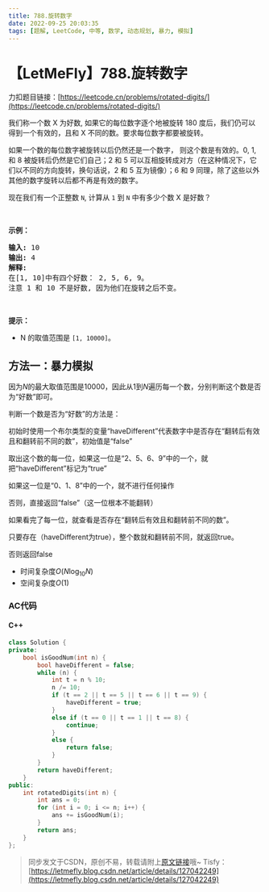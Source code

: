 ```yaml
---
title: 788.旋转数字
date: 2022-09-25 20:03:35
tags: [题解, LeetCode, 中等, 数学, 动态规划, 暴力, 模拟]
---
```


# 【LetMeFly】788.旋转数字

力扣题目链接：[https://leetcode.cn/problems/rotated-digits/](https://leetcode.cn/problems/rotated-digits/)

<p>我们称一个数 X 为好数, 如果它的每位数字逐个地被旋转 180 度后，我们仍可以得到一个有效的，且和 X 不同的数。要求每位数字都要被旋转。</p>

<p>如果一个数的每位数字被旋转以后仍然还是一个数字，&nbsp;则这个数是有效的。0, 1, 和 8 被旋转后仍然是它们自己；2 和 5 可以互相旋转成对方（在这种情况下，它们以不同的方向旋转，换句话说，2 和 5 互为镜像）；6 和 9 同理，除了这些以外其他的数字旋转以后都不再是有效的数字。</p>

<p>现在我们有一个正整数&nbsp;<code>N</code>, 计算从&nbsp;<code>1</code> 到&nbsp;<code>N</code> 中有多少个数&nbsp;X 是好数？</p>

<p>&nbsp;</p>

<p><strong>示例：</strong></p>

<pre><strong>输入:</strong> 10
<strong>输出:</strong> 4
<strong>解释:</strong> 
在[1, 10]中有四个好数： 2, 5, 6, 9。
注意 1 和 10 不是好数, 因为他们在旋转之后不变。
</pre>

<p>&nbsp;</p>

<p><strong>提示：</strong></p>

<ul>
	<li>N&nbsp;的取值范围是&nbsp;<code>[1, 10000]</code>。</li>
</ul>


    
## 方法一：暴力模拟

因为$N$的最大取值范围是$10000$，因此从$1$到$N$遍历每一个数，分别判断这个数是否为“好数”即可。

判断一个数是否为“好数”的方法是：

初始时使用一个布尔类型的变量“haveDifferent”代表数字中是否存在“翻转后有效且和翻转前不同的数”，初始值是“false”

取出这个数的每一位，如果这一位是“2、5、6、9”中的一个，就把“haveDifferent”标记为“true”

如果这一位是“0、1、8”中的一个，就不进行任何操作

否则，直接返回“false”（这一位根本不能翻转）

如果看完了每一位，就查看是否存在“翻转后有效且和翻转前不同的数”。

只要存在（haveDifferent为true），整个数就和翻转前不同，就返回true。

否则返回false

+ 时间复杂度$O(N\log_{10}N)$
+ 空间复杂度$O(1)$

### AC代码

#### C++

```cpp
class Solution {
private:
    bool isGoodNum(int n) {
        bool haveDifferent = false;
        while (n) {
            int t = n % 10;
            n /= 10;
            if (t == 2 || t == 5 || t == 6 || t == 9) {
                haveDifferent = true;
            }
            else if (t == 0 || t == 1 || t == 8) {
                continue;
            }
            else {
                return false;
            }
        }
        return haveDifferent;
    }
public:
    int rotatedDigits(int n) {
        int ans = 0;
        for (int i = 0; i <= n; i++) {
            ans += isGoodNum(i);
        }
        return ans;
    }
};
```

> 同步发文于CSDN，原创不易，转载请附上[原文链接](https://leetcode.letmefly.xyz/2022/09/25/LeetCode%200788.%E6%97%8B%E8%BD%AC%E6%95%B0%E5%AD%97/)哦~
> Tisfy：[https://letmefly.blog.csdn.net/article/details/127042249](https://letmefly.blog.csdn.net/article/details/127042249)
